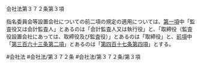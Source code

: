 会社法第３７２条第３項

指名委員会等設置会社についての前二項の規定の適用については、[第一項](会社法＿＿＿＿第３７２条第１項)中「監査役又は会計監査人」とあるのは「会計監査人又は執行役」と、「取締役（監査役設置会社にあっては、取締役及び監査役）」とあるのは「取締役」と、[前項](会社法＿＿＿＿第３７２条第２項)中「[第三百六十三条第二項](会社法＿＿＿＿第３６３条第２項)」とあるのは「[第四百十七条第四項](会社法＿＿＿＿第４１７条第４項)」とする。

#会社法
#会社法/第３７２条
#会社法/第３７２条/第３項
